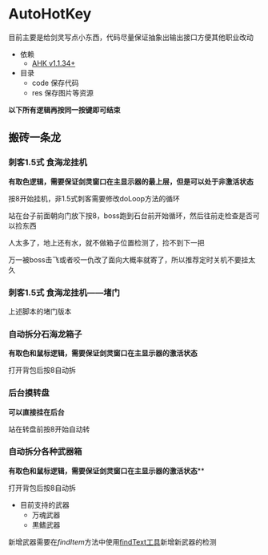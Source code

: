 # AutoHotKey

目前主要是给剑灵写点小东西，代码尽量保证抽象出输出接口方便其他职业改动

* 依赖
  * [AHK v1.1.34+](https://www.autohotkey.com/download/ahk-install.exe)
* 目录
  * code 保存代码
  * res 保存图片等资源



**以下所有逻辑再按同一按键即可结束**

## 搬砖一条龙

### 刺客1.5式 食海龙挂机

**有取色逻辑，需要保证剑灵窗口在主显示器的最上层，但是可以处于非激活状态**

按8开始挂机，非1.5式刺客需要修改doLoop方法的循环

站在台子前面朝向门放下按8，boss跑到石台前开始循环，然后往前走检查是否可以捡东西

人太多了，地上还有水，就不做箱子位置检测了，捡不到下一把

万一被boss击飞或者咬一仇改了面向大概率就寄了，所以推荐定时关机不要挂太久



### 刺客1.5式 食海龙挂机——堵门

上述脚本的堵门版本



### 自动拆分石海龙箱子

**有取色和鼠标逻辑，需要保证剑灵窗口在主显示器的激活状态**

打开背包后按8自动拆



### 后台摸转盘

**可以直接挂在后台**

站在转盘前按8开始自动转



### 自动拆分各种武器箱



**有取色和鼠标逻辑，需要保证剑灵窗口在主显示器的激活状态****

打开背包后按8自动拆

* 目前支持的武器
  * 万魂武器
  * 黒鳍武器

新增武器需要在*findItem*方法中使用[findText工具](https://www.autohotkey.com/boards/viewtopic.php?f=6&t=17834)新增新武器的检测
